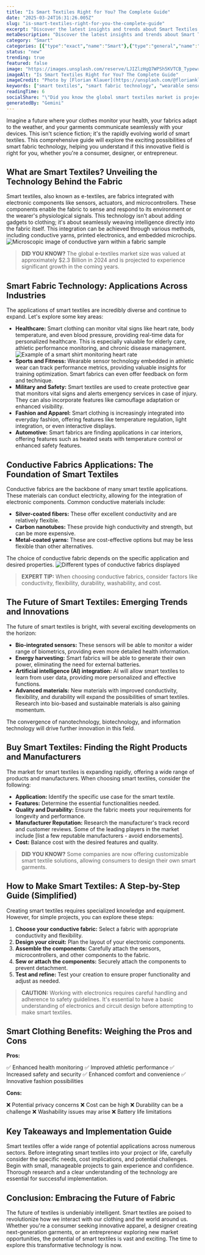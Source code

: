 ```yaml
---
title: "Is Smart Textiles Right for You? The Complete Guide"
date: "2025-03-24T16:31:26.005Z"
slug: "is-smart-textiles-right-for-you-the-complete-guide"
excerpt: "Discover the latest insights and trends about Smart Textiles. This comprehensive guide covers everything you need to know about Smart Textiles in 2025."
metaDescription: "Discover the latest insights and trends about Smart Textiles. This comprehensive guide covers everything you need to know about Smart Textiles in 2025."
category: "Smart"
categories: [{"type":"exact","name":"Smart"},{"type":"general","name":"Materials Science"},{"type":"medium","name":"Fiber Engineering"},{"type":"specific","name":"Wearable Sensors"},{"type":"niche","name":"Biometric Monitoring"}]
status: "new"
trending: true
featured: false
image: "https://images.unsplash.com/reserve/LJIZlzHgQ7WPSh5KVTCB_Typewriter.jpg?q=85&w=1200&fit=max&fm=webp&auto=compress"
imageAlt: "Is Smart Textiles Right for You? The Complete Guide"
imageCredit: "Photo by [Florian Klauer](https://unsplash.com/@florianklauer) on Unsplash"
keywords: ["smart textiles", "smart fabric technology", "wearable sensor technology", "conductive fabrics applications", "buy smart textiles", "smart clothing benefits", "future of smart textiles", "e-textiles market size", "best smart textile manufacturers", "how to make smart textiles"]
readingTime: 6
socialShare: "\"Did you know the global smart textiles market is projected to explode in the coming years? Prepare for a future where your clothes monitor your health and adapt to your environment.\""
generatedBy: "Gemini"
---
```




Imagine a future where your clothes monitor your health, your fabrics adapt to the weather, and your garments communicate seamlessly with your devices. This isn't science fiction; it's the rapidly evolving world of smart textiles.  This comprehensive guide will explore the exciting possibilities of smart fabric technology, helping you understand if this innovative field is right for you, whether you're a consumer, designer, or entrepreneur.

## What are Smart Textiles? Unveiling the Technology Behind the Fabric

Smart textiles, also known as e-textiles, are fabrics integrated with electronic components like sensors, actuators, and microcontrollers. These components enable the fabric to sense and respond to its environment or the wearer's physiological signals.  This technology isn't about adding gadgets to clothing; it's about seamlessly weaving intelligence directly into the fabric itself.  This integration can be achieved through various methods, including conductive yarns, printed electronics, and embedded microchips. ![Microscopic image of conductive yarn within a fabric sample](https://images.unsplash.com/photo-1451187580459-43490279c0fa?q=85&w=1200&fit=max&fm=webp&auto=compress)

> **DID YOU KNOW?** The global e-textiles market size was valued at approximately $2.3 Billion in 2024 and is projected to experience significant growth in the coming years.

## Smart Fabric Technology: Applications Across Industries

The applications of smart textiles are incredibly diverse and continue to expand.  Let's explore some key areas:

* **Healthcare:**  Smart clothing can monitor vital signs like heart rate, body temperature, and even blood pressure, providing real-time data for personalized healthcare.  This is especially valuable for elderly care, athletic performance monitoring, and chronic disease management. ![Example of a smart shirt monitoring heart rate](https://images.unsplash.com/photo-1484417894907-623942c8ee29?q=85&w=1200&fit=max&fm=webp&auto=compress)
* **Sports and Fitness:**  Wearable sensor technology embedded in athletic wear can track performance metrics, providing valuable insights for training optimization.  Smart fabrics can even offer feedback on form and technique.
* **Military and Safety:**  Smart textiles are used to create protective gear that monitors vital signs and alerts emergency services in case of injury.  They can also incorporate features like camouflage adaptation or enhanced visibility.
* **Fashion and Apparel:**  Smart clothing is increasingly integrated into everyday fashion, offering features like temperature regulation, light integration, or even interactive displays.
* **Automotive:**  Smart fabrics are finding applications in car interiors, offering features such as heated seats with temperature control or enhanced safety features.

##  Conductive Fabrics Applications: The Foundation of Smart Textiles

Conductive fabrics are the backbone of many smart textile applications.  These materials can conduct electricity, allowing for the integration of electronic components.  Common conductive materials include:

* **Silver-coated fibers:** These offer excellent conductivity and are relatively flexible.
* **Carbon nanotubes:**  These provide high conductivity and strength, but can be more expensive.
* **Metal-coated yarns:**  These are cost-effective options but may be less flexible than other alternatives.

The choice of conductive fabric depends on the specific application and desired properties.  ![Different types of conductive fabrics displayed](https://images.unsplash.com/photo-1517976487492-5750f3195933?q=85&w=1200&fit=max&fm=webp&auto=compress)

> **EXPERT TIP:**  When choosing conductive fabrics, consider factors like conductivity, flexibility, durability, washability, and cost.

##  The Future of Smart Textiles: Emerging Trends and Innovations

The future of smart textiles is bright, with several exciting developments on the horizon:

* **Bio-integrated sensors:**  These sensors will be able to monitor a wider range of biometrics, providing even more detailed health information.
* **Energy harvesting:**  Smart fabrics will be able to generate their own power, eliminating the need for external batteries.
* **Artificial intelligence (AI) integration:**  AI will allow smart textiles to learn from user data, providing more personalized and effective functions.
* **Advanced materials:**  New materials with improved conductivity, flexibility, and durability will expand the possibilities of smart textiles.  Research into bio-based and sustainable materials is also gaining momentum.

The convergence of nanotechnology, biotechnology, and information technology will drive further innovation in this field.

##  Buy Smart Textiles: Finding the Right Products and Manufacturers

The market for smart textiles is expanding rapidly, offering a wide range of products and manufacturers.  When choosing smart textiles, consider the following:

* **Application:** Identify the specific use case for the smart textile.
* **Features:** Determine the essential functionalities needed.
* **Quality and Durability:** Ensure the fabric meets your requirements for longevity and performance.
* **Manufacturer Reputation:**  Research the manufacturer's track record and customer reviews.  Some of the leading players in the market include [list a few reputable manufacturers - avoid endorsements].
* **Cost:**  Balance cost with the desired features and quality.

> **DID YOU KNOW?** Some companies are now offering customizable smart textile solutions, allowing consumers to design their own smart garments.

## How to Make Smart Textiles: A Step-by-Step Guide (Simplified)

Creating smart textiles requires specialized knowledge and equipment. However, for simple projects, you can explore these steps:

1. **Choose your conductive fabric:** Select a fabric with appropriate conductivity and flexibility.
2. **Design your circuit:** Plan the layout of your electronic components.
3. **Assemble the components:** Carefully attach the sensors, microcontrollers, and other components to the fabric.
4. **Sew or attach the components:** Securely attach the components to prevent detachment.
5. **Test and refine:** Test your creation to ensure proper functionality and adjust as needed.

> **CAUTION:** Working with electronics requires careful handling and adherence to safety guidelines.  It's essential to have a basic understanding of electronics and circuit design before attempting to make smart textiles.

## Smart Clothing Benefits: Weighing the Pros and Cons

**Pros:**

✅ Enhanced health monitoring
✅ Improved athletic performance
✅ Increased safety and security
✅ Enhanced comfort and convenience
✅ Innovative fashion possibilities

**Cons:**

❌ Potential privacy concerns
❌ Cost can be high
❌ Durability can be a challenge
❌ Washability issues may arise
❌ Battery life limitations

## Key Takeaways and Implementation Guide

Smart textiles offer a wide range of potential applications across numerous sectors.  Before integrating smart textiles into your project or life, carefully consider the specific needs, cost implications, and potential challenges.  Begin with small, manageable projects to gain experience and confidence.  Thorough research and a clear understanding of the technology are essential for successful implementation.

## Conclusion: Embracing the Future of Fabric

The future of textiles is undeniably intelligent.  Smart textiles are poised to revolutionize how we interact with our clothing and the world around us.  Whether you're a consumer seeking innovative apparel, a designer creating next-generation garments, or an entrepreneur exploring new market opportunities, the potential of smart textiles is vast and exciting.  The time to explore this transformative technology is now.

